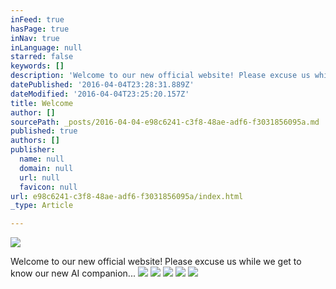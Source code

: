 ```yaml
---
inFeed: true
hasPage: true
inNav: true
inLanguage: null
starred: false
keywords: []
description: 'Welcome to our new official website! Please excuse us while we get to know our new AI companion...'
datePublished: '2016-04-04T23:28:31.889Z'
dateModified: '2016-04-04T23:25:20.157Z'
title: Welcome
author: []
sourcePath: _posts/2016-04-04-e98c6241-c3f8-48ae-adf6-f3031856095a.md
published: true
authors: []
publisher:
  name: null
  domain: null
  url: null
  favicon: null
url: e98c6241-c3f8-48ae-adf6-f3031856095a/index.html
_type: Article

---
```

![](https://the-grid-user-content.s3-us-west-2.amazonaws.com/169a8686-3f55-43d1-b385-21279aa147ba.png)

Welcome to our new official website! Please excuse us while we get to know our new AI companion...
![](https://the-grid-user-content.s3-us-west-2.amazonaws.com/fa90a9b0-4cf1-438c-98ab-c4d2e1056d7d.jpg)
![](https://the-grid-user-content.s3-us-west-2.amazonaws.com/f8016f0a-ee6f-43f6-980f-7213f00b8fc5.jpg)
![](https://the-grid-user-content.s3-us-west-2.amazonaws.com/ad716431-7c53-4410-b653-a490d1125ab4.jpg)
![](https://the-grid-user-content.s3-us-west-2.amazonaws.com/bd7d7ce0-f7ad-43ef-ab2c-0977cdc11a2d.jpg)
![](https://the-grid-user-content.s3-us-west-2.amazonaws.com/166094e9-0fb9-4b63-a1ff-fd7e7e8ad20d.jpg)